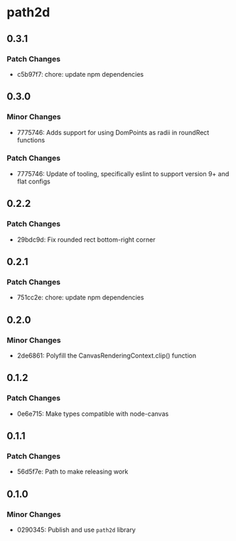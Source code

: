 # path2d

## 0.3.1

### Patch Changes

- c5b97f7: chore: update npm dependencies

## 0.3.0

### Minor Changes

- 7775746: Adds support for using DomPoints as radii in roundRect functions

### Patch Changes

- 7775746: Update of tooling, specifically eslint to support version 9+ and flat configs

## 0.2.2

### Patch Changes

- 29bdc9d: Fix rounded rect bottom-right corner

## 0.2.1

### Patch Changes

- 751cc2e: chore: update npm dependencies

## 0.2.0

### Minor Changes

- 2de6861: Polyfill the CanvasRenderingContext.clip() function

## 0.1.2

### Patch Changes

- 0e6e715: Make types compatible with node-canvas

## 0.1.1

### Patch Changes

- 56d5f7e: Path to make releasing work

## 0.1.0

### Minor Changes

- 0290345: Publish and use `path2d` library
